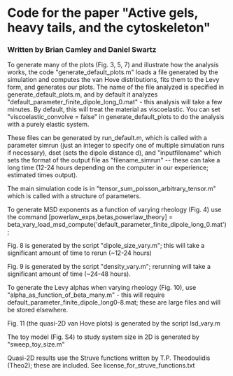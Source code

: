 # Code for the paper "Active gels, heavy tails, and the cytoskeleton"
### Written by Brian Camley and Daniel Swartz

To generate many of the plots (Fig. 3, 5, 7) and illustrate how the analysis works, the code "generate_default_plots.m" loads a file generated by the simulation and computes the van Hove distributions, fits them to the Levy form, and generates our plots. The name of the file analyzed is specified in generate_default_plots.m, and by default it analyzes "default_parameter_finite_dipole_long_0.mat" - this analysis will take a few minutes. By default, this will treat the material as viscoelastic. You can set "viscoelastic_convolve = false" in generate_default_plots to do the analysis with a purely elastic system.

These files can be generated by run_default.m, which is called with a parameter simrun (just an integer to specify one of multiple simulation runs if necessary), dset (sets the dipole distance d), and "inputfilename" which sets the format of the output file as "filename_simrun" -- these can take a long time (12-24 hours depending on the computer in our experience; estimated times output). 

The main simulation code is in "tensor_sum_poisson_arbitrary_tensor.m" which is called with a structure of parameters.

To generate MSD exponents as a function of varying rheology (Fig. 4) use the command
[powerlaw_exps,betas,powerlaw_theory] = beta_vary_load_msd_compute('default_parameter_finite_dipole_long_0.mat');

Fig. 8 is generated by the script "dipole_size_vary.m"; this will take a significant amount of time to rerun (~12-24 hours)

Fig. 9 is generated by the script "density_vary.m"; rerunning will take a significant amount of time (~24-48 hours).

To generate the Levy alphas when varying rheology (Fig. 10), use "alpha_as_function_of_beta_many.m" - this will require default_parameter_finite_dipole_long0-8.mat; these are large files and will be stored elsewhere.

Fig. 11 (the quasi-2D van Hove plots) is generated by the script lsd_vary.m

The toy model (Fig. S4) to study system size in 2D is generated by "sweep_toy_size.m"

Quasi-2D results use the Struve functions written by T.P. Theodoulidis (Theo2); these are included. See license_for_struve_functions.txt

